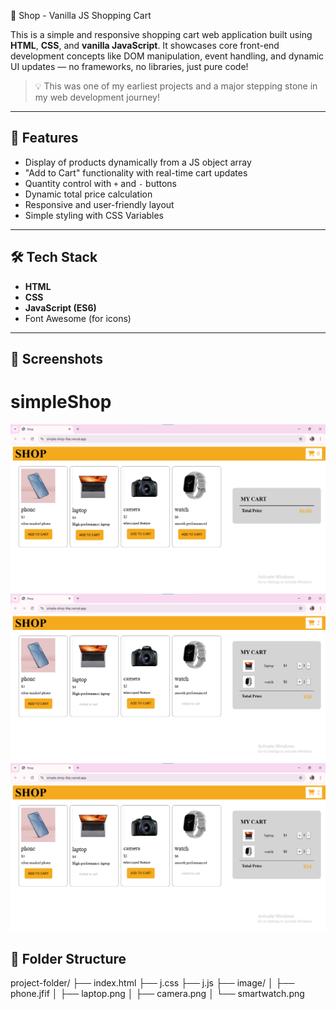  🛒 Shop - Vanilla JS Shopping Cart

This is a simple and responsive shopping cart web application built using **HTML**, **CSS**, and **vanilla JavaScript**. It showcases core front-end development concepts like DOM manipulation, event handling, and dynamic UI updates — no frameworks, no libraries, just pure code!

> 💡 This was one of my earliest projects and a major stepping stone in my web development journey!

---
## 🚀 Features

- Display of products dynamically from a JS object array
- "Add to Cart" functionality with real-time cart updates
- Quantity control with `+` and `-` buttons
- Dynamic total price calculation
- Responsive and user-friendly layout
- Simple styling with CSS Variables

---
## 🛠 Tech Stack

- **HTML**
- **CSS**
- **JavaScript (ES6)**
- Font Awesome (for icons)

---
## 📸 Screenshots
# simpleShop
![Website](image-2.png)
![Items added to cart](image.png)
![Quantity increased](image-1.png)

## 📂 Folder Structure
project-folder/
├── index.html
├── j.css
├── j.js
├── image/
│ ├── phone.jfif
│ ├── laptop.png
│ ├── camera.png
│ └── smartwatch.png